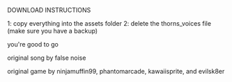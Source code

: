 DOWNLOAD INSTRUCTIONS

1: copy everything into the assets folder
2: delete the thorns_voices file (make sure you have a backup)

you're good to go

original song by false noise

original game by ninjamuffin99, phantomarcade, kawaiisprite, and evilsk8er
